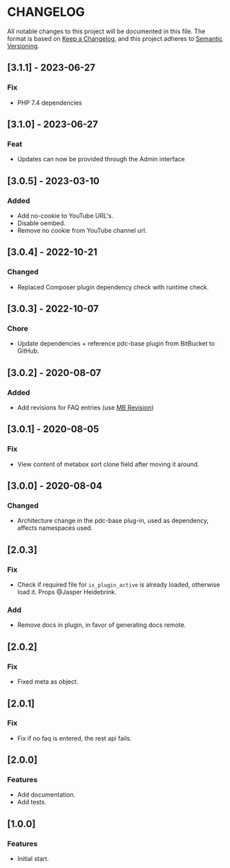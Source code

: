 # CHANGELOG

All notable changes to this project will be documented in this file.
The format is based on [Keep a Changelog](https://keepachangelog.com/en/1.0.0/),
and this project adheres to [Semantic Versioning](https://semver.org/spec/v2.0.0.html).

## [3.1.1] - 2023-06-27

### Fix

- PHP 7.4 dependencies

## [3.1.0] - 2023-06-27

### Feat

-   Updates can now be provided through the Admin interface

## [3.0.5] - 2023-03-10

### Added

-   Add no-cookie to YouTube URL's.
-   Disable oembed.
-   Remove no cookie from YouTube channel url.

## [3.0.4] - 2022-10-21

### Changed

-   Replaced Composer plugin dependency check with runtime check.

## [3.0.3] - 2022-10-07

### Chore

-   Update dependencies + reference pdc-base plugin from BitBucket to GitHub.

## [3.0.2] - 2020-08-07

### Added

-   Add revisions for FAQ entries (use [MB Revision](https://metabox.io/plugins/mb-revision/))

## [3.0.1] - 2020-08-05

### Fix

-   View content of metabox sort clone field after moving it around.

## [3.0.0] - 2020-08-04

### Changed

-   Architecture change in the pdc-base plug-in, used as dependency, affects namespaces used.

## [2.0.3]

### Fix

-   Check if required file for `is_plugin_active` is already loaded, otherwise load it. Props @Jasper Heidebrink.

### Add

-   Remove docs in plugin, in favor of generating docs remote.

## [2.0.2]

### Fix

-   Fixed meta as object.

## [2.0.1]

### Fix

-   Fix if no faq is entered, the rest api fails.

## [2.0.0]

### Features

-   Add documentation.
-   Add tests.

## [1.0.0]

### Features

-   Initial start.
